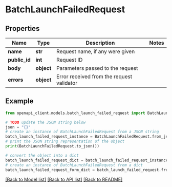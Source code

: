 # BatchLaunchFailedRequest


## Properties

Name | Type | Description | Notes
------------ | ------------- | ------------- | -------------
**name** | **str** | Request name, if any were given | 
**public_id** | **int** | Request ID | 
**body** | **object** | Parameters passed to the request | 
**errors** | **object** | Error received from the request validator | 

## Example

```python
from openapi_client.models.batch_launch_failed_request import BatchLaunchFailedRequest

# TODO update the JSON string below
json = "{}"
# create an instance of BatchLaunchFailedRequest from a JSON string
batch_launch_failed_request_instance = BatchLaunchFailedRequest.from_json(json)
# print the JSON string representation of the object
print(BatchLaunchFailedRequest.to_json())

# convert the object into a dict
batch_launch_failed_request_dict = batch_launch_failed_request_instance.to_dict()
# create an instance of BatchLaunchFailedRequest from a dict
batch_launch_failed_request_form_dict = batch_launch_failed_request.from_dict(batch_launch_failed_request_dict)
```
[[Back to Model list]](../README.md#documentation-for-models) [[Back to API list]](../README.md#documentation-for-api-endpoints) [[Back to README]](../README.md)


